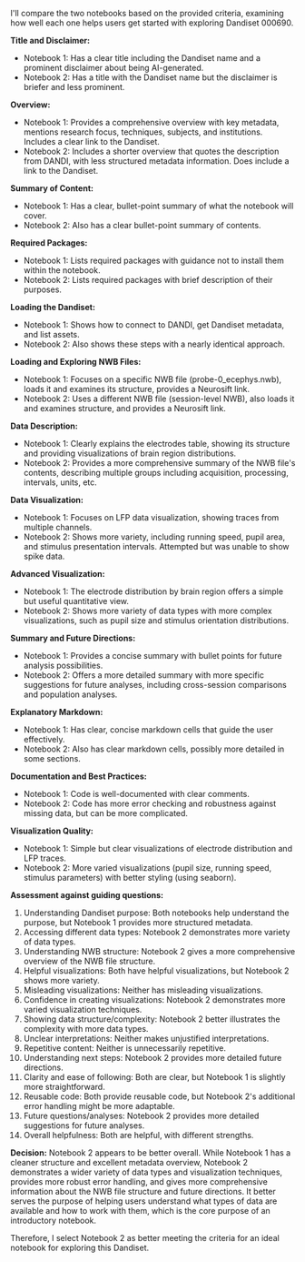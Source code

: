 I'll compare the two notebooks based on the provided criteria, examining how well each one helps users get started with exploring Dandiset 000690.

**Title and Disclaimer:**
- Notebook 1: Has a clear title including the Dandiset name and a prominent disclaimer about being AI-generated.
- Notebook 2: Has a title with the Dandiset name but the disclaimer is briefer and less prominent.

**Overview:**
- Notebook 1: Provides a comprehensive overview with key metadata, mentions research focus, techniques, subjects, and institutions. Includes a clear link to the Dandiset.
- Notebook 2: Includes a shorter overview that quotes the description from DANDI, with less structured metadata information. Does include a link to the Dandiset.

**Summary of Content:**
- Notebook 1: Has a clear, bullet-point summary of what the notebook will cover.
- Notebook 2: Also has a clear bullet-point summary of contents.

**Required Packages:**
- Notebook 1: Lists required packages with guidance not to install them within the notebook.
- Notebook 2: Lists required packages with brief description of their purposes.

**Loading the Dandiset:**
- Notebook 1: Shows how to connect to DANDI, get Dandiset metadata, and list assets.
- Notebook 2: Also shows these steps with a nearly identical approach.

**Loading and Exploring NWB Files:**
- Notebook 1: Focuses on a specific NWB file (probe-0_ecephys.nwb), loads it and examines its structure, provides a Neurosift link.
- Notebook 2: Uses a different NWB file (session-level NWB), also loads it and examines structure, and provides a Neurosift link.

**Data Description:**
- Notebook 1: Clearly explains the electrodes table, showing its structure and providing visualizations of brain region distributions.
- Notebook 2: Provides a more comprehensive summary of the NWB file's contents, describing multiple groups including acquisition, processing, intervals, units, etc.

**Data Visualization:**
- Notebook 1: Focuses on LFP data visualization, showing traces from multiple channels.
- Notebook 2: Shows more variety, including running speed, pupil area, and stimulus presentation intervals. Attempted but was unable to show spike data.

**Advanced Visualization:**
- Notebook 1: The electrode distribution by brain region offers a simple but useful quantitative view.
- Notebook 2: Shows more variety of data types with more complex visualizations, such as pupil size and stimulus orientation distributions.

**Summary and Future Directions:**
- Notebook 1: Provides a concise summary with bullet points for future analysis possibilities.
- Notebook 2: Offers a more detailed summary with more specific suggestions for future analyses, including cross-session comparisons and population analyses.

**Explanatory Markdown:**
- Notebook 1: Has clear, concise markdown cells that guide the user effectively.
- Notebook 2: Also has clear markdown cells, possibly more detailed in some sections.

**Documentation and Best Practices:**
- Notebook 1: Code is well-documented with clear comments.
- Notebook 2: Code has more error checking and robustness against missing data, but can be more complicated.

**Visualization Quality:**
- Notebook 1: Simple but clear visualizations of electrode distribution and LFP traces.
- Notebook 2: More varied visualizations (pupil size, running speed, stimulus parameters) with better styling (using seaborn).

**Assessment against guiding questions:**
1. Understanding Dandiset purpose: Both notebooks help understand the purpose, but Notebook 1 provides more structured metadata.
2. Accessing different data types: Notebook 2 demonstrates more variety of data types.
3. Understanding NWB structure: Notebook 2 gives a more comprehensive overview of the NWB file structure.
4. Helpful visualizations: Both have helpful visualizations, but Notebook 2 shows more variety.
5. Misleading visualizations: Neither has misleading visualizations.
6. Confidence in creating visualizations: Notebook 2 demonstrates more varied visualization techniques.
7. Showing data structure/complexity: Notebook 2 better illustrates the complexity with more data types.
8. Unclear interpretations: Neither makes unjustified interpretations.
9. Repetitive content: Neither is unnecessarily repetitive.
10. Understanding next steps: Notebook 2 provides more detailed future directions.
11. Clarity and ease of following: Both are clear, but Notebook 1 is slightly more straightforward.
12. Reusable code: Both provide reusable code, but Notebook 2's additional error handling might be more adaptable.
13. Future questions/analyses: Notebook 2 provides more detailed suggestions for future analyses.
14. Overall helpfulness: Both are helpful, with different strengths.

**Decision:**
Notebook 2 appears to be better overall. While Notebook 1 has a cleaner structure and excellent metadata overview, Notebook 2 demonstrates a wider variety of data types and visualization techniques, provides more robust error handling, and gives more comprehensive information about the NWB file structure and future directions. It better serves the purpose of helping users understand what types of data are available and how to work with them, which is the core purpose of an introductory notebook.

Therefore, I select Notebook 2 as better meeting the criteria for an ideal notebook for exploring this Dandiset.